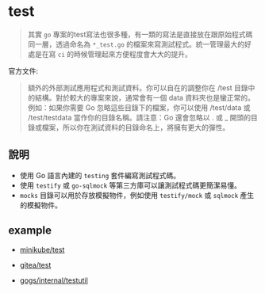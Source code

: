 # test

> 其實 `go` 專案的test寫法也很多種，有一類的寫法是直接放在跟原始程式碼同一層，透過命名為 `*_test.go` 的檔案來寫測試程式。統一管理最大的好處是在寫 `ci` 的時候管理起來方便程度會大大的提升。

官方文件: 
>額外的外部測試應用程式和測試資料。你可以自在的調整你在 /test 目錄中的結構。對於較大的專案來說，通常會有一個 data 資料夾也是蠻正常的。例如：如果你需要 Go 忽略這些目錄下的檔案，你可以使用 /test/data 或 /test/testdata 當作你的目錄名稱。請注意：Go 還會忽略以 . 或 _ 開頭的目錄或檔案，所以你在測試資料的目錄命名上，將擁有更大的彈性。

## 說明

*   使用 Go 語言內建的 `testing` 套件編寫測試程式碼。
*   使用 `testify` 或 `go-sqlmock` 等第三方庫可以讓測試程式碼更簡潔易懂。
*   `mocks` 目錄可以用於存放模擬物件，例如使用 `testify/mock` 或 `sqlmock` 產生的模擬物件。

## example

* [minikube/test](https://github.com/kubernetes/minikube/tree/master/test)

* [gitea/test](https://github.com/go-gitea/gitea/tree/main/tests)

* [gogs/internal/testutil](https://github.com/gogs/gogs/tree/main/internal/testutil)